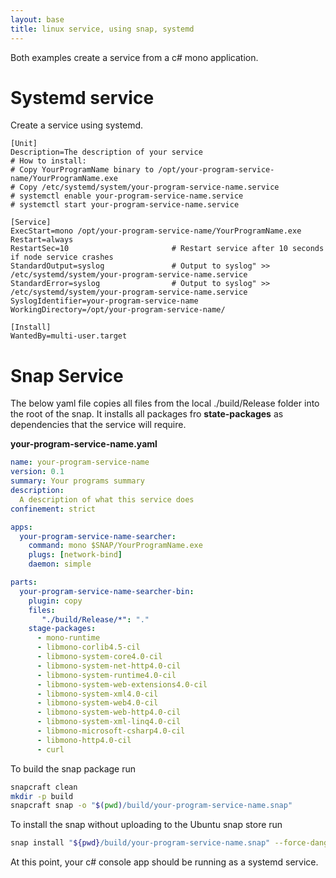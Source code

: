 ```yaml
---
layout: base
title: linux service, using snap, systemd
---
```


Both examples create a service from a c# mono application.


# Systemd service

Create a service using systemd.

```service
[Unit]
Description=The description of your service
# How to install:
# Copy YourProgramName binary to /opt/your-program-service-name/YourProgramName.exe
# Copy /etc/systemd/system/your-program-service-name.service
# systemctl enable your-program-service-name.service
# systemctl start your-program-service-name.service

[Service]
ExecStart=mono /opt/your-program-service-name/YourProgramName.exe
Restart=always
RestartSec=10                       # Restart service after 10 seconds if node service crashes
StandardOutput=syslog               # Output to syslog" >> /etc/systemd/system/your-program-service-name.service
StandardError=syslog                # Output to syslog" >> /etc/systemd/system/your-program-service-name.service
SyslogIdentifier=your-program-service-name
WorkingDirectory=/opt/your-program-service-name/

[Install]
WantedBy=multi-user.target
```



# Snap Service

The below yaml file copies all files from the local ./build/Release folder into the root of the snap.  It installs all packages fro __state-packages__ as
dependencies that the service will require.

__your-program-service-name.yaml__

```yaml
name: your-program-service-name
version: 0.1
summary: Your programs summary
description: 
  A description of what this service does
confinement: strict

apps:
  your-program-service-name-searcher:
    command: mono $SNAP/YourProgramName.exe
    plugs: [network-bind]
    daemon: simple

parts:
  your-program-service-name-searcher-bin:
    plugin: copy
    files:
       "./build/Release/*": "."
    stage-packages:
      - mono-runtime
      - libmono-corlib4.5-cil
      - libmono-system-core4.0-cil
      - libmono-system-net-http4.0-cil
      - libmono-system-runtime4.0-cil
      - libmono-system-web-extensions4.0-cil
      - libmono-system-xml4.0-cil
      - libmono-system-web4.0-cil
      - libmono-system-web-http4.0-cil
      - libmono-system-xml-linq4.0-cil
      - libmono-microsoft-csharp4.0-cil
      - libmono-http4.0-cil
      - curl
```

To build the snap package run 

```bash
snapcraft clean
mkdir -p build
snapcraft snap -o "$(pwd)/build/your-program-service-name.snap"
```

To install the snap without uploading to the Ubuntu snap store run

```bash
snap install "${pwd}/build/your-program-service-name.snap" --force-dangerous'
```

At this point, your c# console app should be running as a systemd service.


